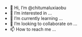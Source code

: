 - 👋 Hi, I’m @chitumaluxiaobu
- 👀 I’m interested in ...
- 🌱 I’m currently learning ...
- 💞️ I’m looking to collaborate on ...
- 📫 How to reach me ...

<!---
chitumaluxiaobu/chitumaluxiaobu is a ✨ special ✨ repository because its `README.md` (this file) appears on your GitHub profile.
You can click the Preview link to take a look at your changes.
--->

